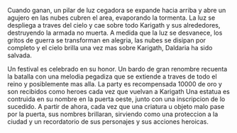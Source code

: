 Cuando ganan, un pilar de luz cegadora se expande hacia arriba y abre un agujero en las nubes cubren el area, evaporando la tormenta.
La luz se despliega a traves del cielo y cae sobre todo Karigath y sus alrededores, destruyendo la armada no muerta. A medida que la luz se desvanece, los gritos de guerra se transforman en alegria, las nubes se disipan por completo y el cielo brilla una vez mas sobre Karigath, Daldaria ha sido salvada.

Un festival es celebrado en su honor.
Un bardo de gran renombre recuenta la batalla con una melodia pegadiza que se extiende a traves de todo el reino y posiblemente mas alla.
La party es recompensada 10000 de oro y son recibidos como heroes cada vez que vuelvan a Karigath
Una estatua es contruida en su nombre en la puerta oeste, junto con una inscripcion de lo sucedido. A partir de ahora, cada vez que una criatura u objeto malo pase por la puerta, sus nombres brillaran, sirviendo como una proteccion a la ciudad y un recordatorio de sus personajes y sus acciones heroicas.
